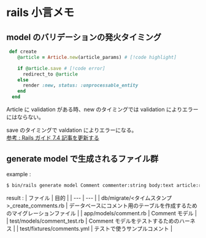 # rails 小言メモ

## model のバリデーションの発火タイミング

```ruby
 def create
    @article = Article.new(article_params) # [!code highlight]

    if @article.save # [!code error]
      redirect_to @article
    else
      render :new, status: :unprocessable_entity
    end
  end
```

Article に validation がある時、new のタイミングでは validation によりエラーにはならない。

save のタイミングで valdation によりエラーになる。  
[参考 : Rails ガイド 7.4 記事を更新する](https://railsguides.jp/getting_started.html#%E8%A8%98%E4%BA%8B%E3%82%92%E6%9B%B4%E6%96%B0%E3%81%99%E3%82%8B)

## generate model で生成されるファイル群

example :

```bash
$ bin/rails generate model Comment commenter:string body:text article:references
```

result :
| ファイル | 目的 |
| --- | --- |
| db/migrate/<タイムスタンプ>\_create_comments.rb | データベースにコメント用のテーブルを作成するためのマイグレーションファイル |
| app/models/comment.rb | Comment モデル |
| test/models/comment_test.rb | Comment モデルをテストするためのハーネス |
| test/fixtures/comments.yml | テストで使うサンプルコメント |
